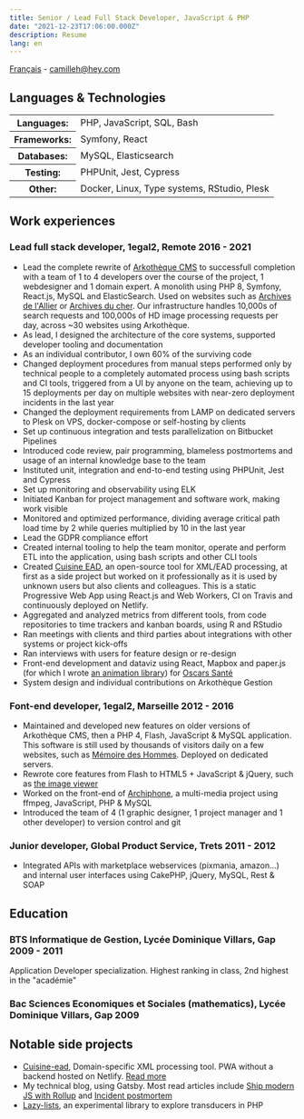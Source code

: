 ```yaml
---
title: Senior / Lead Full Stack Developer, JavaScript & PHP
date: "2021-12-23T17:06:00.000Z"
description: Resume
lang: en
---
```

[Français](/cv/) - camilleh@hey.com

## Languages & Technologies
<table class="resume-table">
    <tbody>
        <tr>
            <th scope="row">Languages:</th>
            <td>PHP, JavaScript, SQL, Bash</td>
        </tr>
        <tr>
            <th scope="row">Frameworks:</th>
            <td>Symfony, React</td>
        </tr>
        <tr>
            <th scope="row">Databases:</th>
            <td>MySQL, Elasticsearch</td>
        </tr>
        <tr>
            <th scope="row">Testing:</th>
            <td>PHPUnit, Jest, Cypress</td>
        </tr>
        <tr>
            <th scope="row">Other:</th>
            <td>Docker, Linux, Type systems, RStudio, Plesk</td>
        </tr>
    </tbody>
</table>	

## Work experiences

<h3 class="resume-heading">
    <span>Lead full stack developer, 1egal2, Remote</span>
    <span>2016 - 2021</span>
</h3>

* Lead the complete rewrite of [Arkothèque CMS](https://arkotheque.fr) to successfull completion with a team of 1 to 4 developers over the course of the project, 1 webdesigner and 1 domain expert. A monolith using PHP 8, Symfony, React.js, MySQL and ElasticSearch. Used on websites such as [Archives de l'Allier](https://archives.allier.fr) or [Archives du cher](https://archives18.fr/). Our infrastructure handles 10,000s of search requests and 100,000s of HD image processing requests per day, across ~30 websites using Arkothèque.
* As lead, I designed the architecture of the core systems, supported developer tooling and documentation
* As an individual contributor, I own 60% of the surviving code
* Changed deployment procedures from manual steps performed only by technical people to a completely automated process using bash scripts and CI tools, triggered from a UI by anyone on the team, achieving up to 15 deployments per day on multiple websites with near-zero deployment incidents in the last year
* Changed the deployment requirements from LAMP on dedicated servers to Plesk on VPS, docker-compose or self-hosting by clients
* Set up continuous integration and tests parallelization on Bitbucket Pipelines
* Introduced code review, pair programming, blameless postmortems and usage of an internal knowledge base to the team
* Instituted unit, integration and end-to-end testing using PHPUnit, Jest and Cypress
* Set up monitoring and observability using ELK
* Initiated Kanban for project management and software work, making work visible
* Monitored and optimized performance, dividing average critical path load time by 2 while queries multiplied by 10 in the last year
* Lead the GDPR compliance effort
* Created internal tooling to help the team monitor, operate and perform ETL into the application, using bash scripts and other CLI tools
* Created [Cuisine EAD](https://cuisine-ead.netlify.app), an open-source tool for XML/EAD processing, at first as a side project but worked on it professionally as it is used by unknown users but also clients and colleagues. This is a static Progressive Web App using React.js and Web Workers, CI on Travis and continuously deployed on Netlify.
* Aggregated and analyzed metrics from different tools, from code repositories to time trackers and kanban boards, using R and RStudio
* Ran meetings with clients and third parties about integrations with other systems or project kick-offs
* Ran interviews with users for feature design or re-design
* Front-end development and dataviz using React, Mapbox and paper.js (for which I wrote [an animation library](https://github.com/camille-hdl/animatePaper.js)) for [Oscars Santé](https://www.oscarsante.org/)
* System design and individual contributions on Arkothèque Gestion

<h3 class="resume-heading">
    <span>Font-end developer, 1egal2, Marseille</span>
    <span>2012 - 2016</span>
</h3>

* Maintained and developed new features on older versions of Arkothèque CMS, then a PHP 4, Flash, JavaScript & MySQL application. This software is still used by thousands of visitors daily on a few websites, such as [Mémoire des Hommes](https://www.memoiredeshommes.sga.defense.gouv.fr/). Deployed on dedicated servers.
* Rewrote core features from Flash to HTML5 + JavaScript & jQuery, such as [the image viewer](https://www.memoiredeshommes.sga.defense.gouv.fr/fr/ark:/40699/m00523ac7d3d2856/5242c6eab9ed9)
* Worked on the front-end of [Archiphone](https://www.1egal2.com/a/525/archiphone/), a multi-media project using ffmpeg, JavaScript, PHP & MySQL
* Introduced the team of 4 (1 graphic designer, 1 project manager and 1 other developer) to version control and git


<h3 class="resume-heading">
    <span>Junior developer, Global Product Service, Trets</span>
    <span>2011 - 2012</span>
</h3>

* Integrated APIs with marketplace webservices (pixmania, amazon...) and internal user interfaces using CakePHP, jQuery, MySQL, Rest & SOAP

## Education


<h3 class="resume-heading">
    <span>BTS Informatique de Gestion, Lycée Dominique Villars, Gap</span>
    <span>2009 - 2011</span>
</h3>

Application Developer specialization. Highest ranking in class, 2nd highest in the "académie"

<h3 class="resume-heading">
    <span>Bac Sciences Economiques et Sociales (mathematics), Lycée Dominique Villars, Gap</span>
    <span>2009</span>
</h3>

## Notable side projects

* [Cuisine-ead](https://github.com/camille-hdl/cuisine-ead), Domain-specific XML processing tool. PWA without a backend hosted on Netlify. [Read more](/cuisine-ead)
* My technical blog, using Gatsby. Most read articles include [Ship modern JS with Rollup](/ship-modern-javascript-rollup/) and [Incident postmortem](/incident-postmortem/)
* [Lazy-lists](https://libraries.io/packagist/camille-hdl%2Flazy-lists), an experimental library to explore transducers in PHP
